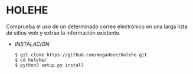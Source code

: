 # **HOLEHE**

Comprueba el uso de un determinado correo electrónico en una larga lista de sitios web y extrae la información existente.

- *INSTALACIÓN*

      $ git clone https://github.com/megadose/holehe.git
      $ cd holehe/
      $ python3 setup.py install
